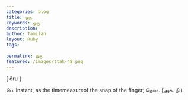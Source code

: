 ```yaml
---
categories: blog
title: ஓரு
keywords: ஓரு
description: 
author: Tamilan
layout: Ruby
tags: 
 
permalink: ஓரு
featured: /images/ttak-48.png
---
```

  
[ ōru ]  
  
பெ. Instant, as the timemeasureof the snap of the finger; நொடி. (அக. நி.)